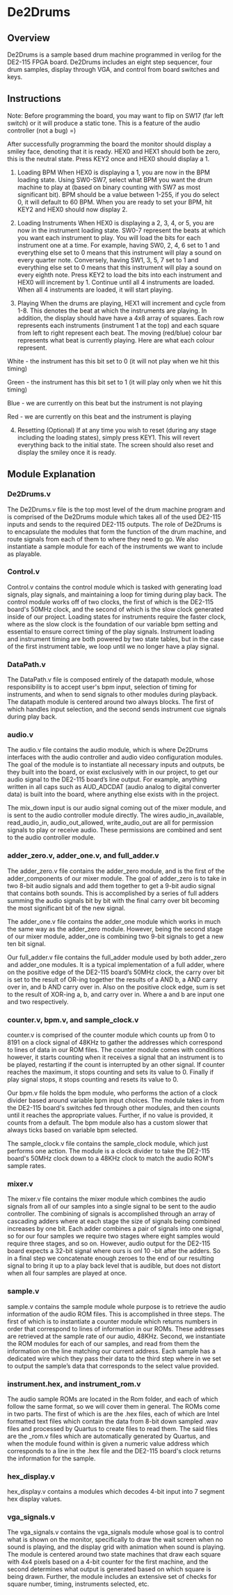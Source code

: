 # De2Drums

## Overview
De2Drums is a sample based drum machine programmed in verilog for the DE2-115 FPGA board. De2Drums includes an eight step sequencer, four drum samples, display through VGA, and control from board switches and keys.

## Instructions
Note: Before programming the board, you may want to flip on SW17 (far left switch) or it will produce a static tone.
      This is a feature of the audio controller (not a bug) =)
      
After successfully programming the board the monitor should display a smiley face, denoting that it is ready. HEX0 and HEX1
should both be zero, this is the neutral state. Press KEY2 once and HEX0 should display a 1.

1. Loading BPM
When HEX0 is displaying a 1, you are now in the BPM loading state. Using SW0-SW7, select what BPM you want the drum machine
to play at (based on binary counting with SW7 as most significant bit). BPM should be a value between 1-255, if you do select
0, it will default to 60 BPM. When you are ready to set your BPM, hit KEY2 and HEX0 should now display 2.

2. Loading Instruments
When HEX0 is displaying a 2, 3, 4, or 5, you are now in the instrument loading state. SW0-7 represent the beats at which you
want each instrument to play. You will load the bits for each instrument one at a time. For example, having SW0, 2, 4, 6 set
to 1 and everything else set to 0 means that this instrument will play a sound on every quarter note. Conversely, having
SW1, 3, 5, 7 set to 1 and everything else set to 0 means that this instrument will play a sound on every eighth note. Press
KEY2 to load the bits into each instrument and HEX0 will increment by 1. Continue until all 4 instruments are loaded. When all
4 instruments are loaded, it will start playing.

3. Playing
When the drums are playing, HEX1 will increment and cycle from 1-8. This denotes the beat at which the instruments are playing.
In addition, the display should have have a 4x8 array of squares. Each row represents each instruments (instrument 1 at the top)
and each square from left to right represent each beat. The moving (red/blue) colour bar represents what beat is currently
playing. Here are what each colour represent.

White - the instrument has this bit set to 0 (it will not play when we hit this timing)

Green - the instrument has this bit set to 1 (it will play only when we hit this timing)

Blue - we are currently on this beat but the instrument is not playing

Red - we are currently on this beat and the instrument is playing

4. Resetting (Optional)
If at any time you wish to reset (during any stage including the loading states), simply press KEY1. This will revert 
everything back to the initial state. The screen should also reset and display the smiley once it is ready.

## Module Explanation
### De2Drums.v
The De2Drums.v file is the top most level of the drum machine program and is comprised of the De2Drums module which takes all of
the used DE2-115 inputs and sends to the required DE2-115 outputs. The role of De2Drums is to encapsulate the modules that form 
the function of the drum machine, and route signals from each of them to where they need to go. We also instantiate a sample 
module for each of the instruments we want to include as playable.

### Control.v
Control.v contains the control module which is tasked with generating load signals, play signals, and maintaining a loop for
timing during play back. The control module works off of two clocks, the first of which is the DE2-115 board's 50MHz clock, and 
the second of which is the slow clock generated inside of our project. Loading states for instruments require the faster clock, 
where as the slow clock is the foundation of our variable bpm setting and essential to ensure correct timing of the play 
signals. Instrument loading and instrument timing are both powered by two state tables, but in the case of the first instrument
table, we loop until we no longer have a play signal.

### DataPath.v
The DataPath.v file is composed entirely of the datapath module, whose responsibility is to accept user's bpm input, selection 
of timing for instruments, and when to send signals to other modules during playback. The datapath module is centered around two
always blocks. The first of which handles input selection, and the second sends instrument cue signals during play back.

### audio.v
The audio.v file contains the audio module, which is where De2Drums interfaces with the audio controller and audio video
configuration modules. The goal of the module is to instantiate all necessary inputs and outputs, be they built into the board,
or exist exclusively with in our project, to get our audio signal to the DE2-115 board’s line output. For example, anything
written in all caps such as AUD_ADCDAT (audio analog to digital converter data) is  built into the board, where anything else
exists with in the project.

The mix_down input is our audio signal coming out of the mixer module, and is sent to the audio controller module directly. The 
wires audio_in_available, read_audio_in, audio_out_allowed, write_audio_out are all for permission signals to play or receive 
audio. These permissions are combined and sent to the audio controller module.

### adder_zero.v, adder_one.v, and full_adder.v
The adder_zero.v file contains the adder_zero module, and is the first of the adder_components of our mixer module. The goal of 
adder_zero is to take in two 8-bit audio signals and add them together to get a 9-bit audio signal that contains both sounds.
This is accomplished by a series of full adders summing the audio signals bit by bit with the final carry over bit becoming the
most significant bit of the new signal.

The adder_one.v file contains the adder_one module which works in much the same way as the adder_zero module. However, being the
second stage of our mixer module, adder_one is combining two 9-bit signals to get a new ten bit signal.

Our full_adder.v file contains the full_adder module used by both adder_zero and adder_one modules. It is a typical 
implementation of a full adder, where on the positive edge of the DE2-115 board’s 50MHz clock, the carry over bit is set to the
result of OR-ing together the results of a AND b, a AND carry over in, and b AND carry over in. Also on the positive clock edge,
sum is set to the result of XOR-ing a, b, and carry over in. Where a and b are input one and two respectively.

### counter.v, bpm.v, and sample_clock.v
counter.v is comprised of the counter module which counts up from 0 to 8191 on a clock signal of 48KHz to gather the addresses
which correspond to lines of data in our ROM files. The counter module comes with conditions however, it starts counting when it 
receives a signal that an instrument is to be played, restarting if the count is interrupted by an other signal. If counter 
reaches the maximum, it stops counting and sets its value to 0. Finally if play signal stops, it stops counting and resets its
value to 0.

Our bpm.v file holds the bpm module, who performs the action of a clock divider based around variable bpm input choices. The 
module takes in from the DE2-115 board's switches fed through other modules, and then counts until it reaches the appropriate 
values. Further, if no value is provided, it counts from a default. The bpm module also has a custom slower that always ticks 
based on variable bpm selected.

The sample_clock.v file contains the sample_clock module, which just performs one action. The module is a clock divider to take 
the DE2-115 board's 50MHz clock down to a 48KHz clock to match the audio ROM's sample rates.

### mixer.v
The mixer.v file contains the mixer module which combines the audio signals from all of our samples into a single signal to be 
sent to the audio controller. The combining of signals is accomplished through an array of cascading adders where at each stage
the size of signals being combined increases by one bit. Each adder combines a pair of signals into one signal, so for our four 
samples we require two stages where eight samples would require three stages, and so on. However, audio output for the DE2-115 
board expects a 32-bit signal where ours is onl 10 -bit after the adders. So in a final step we concatenate enough zeroes to the
end of our resulting signal to bring it up to a play back level that is audible, but does not distort when all four samples are 
played at once.

### sample.v
sample.v contains the sample module whole purpose is to retrieve the audio information of the audio ROM files. This is 
accomplished in three steps. The first of which is to instantiate a counter module which returns numbers in order that 
correspond to lines of information in our ROMs. These addresses are retrieved at the sample rate of our audio, 48KHz. Second, we 
instantiate the ROM modules for each of our samples, and read from them the information on the line matching our current 
address. Each sample has a dedicated wire which they pass their data to the third step where in we set to output the sample’s 
data that corresponds to the select value provided.

### instrument.hex, and instrument_rom.v
The audio sample ROMs are located in the Rom folder, and each of which follow the same format, so we will cover them in general.
The ROMs come in two parts. The first of which is are the <instrument>.hex files, each of which are Intel formatted text files 
which contain the data from 8-bit down sampled .wav files and processed by Quartus to create files to read them. The said files
are the <instrument>_rom.v files which are automatically generated by Quartus, and when the module found within is given a 
numeric value address which corresponds to a line in the <instrument>.hex file and the DE2-115 board's clock returns the 
information for the sample.

### hex_display.v
hex_display.v contains a modules which decodes 4-bit input into 7 segment hex display values.

### vga_signals.v
The vga_signals.v contains the vga_signals module whose goal is to control what is shown on the monitor, specifically to draw 
the wait screen when no sound is playing, and the display grid with animation when sound is playing. The module is centered 
around two state machines that draw each square with 4x4 pixels based on a 4-bit counter for the first machine, and the second 
determines what output is generated based on which square is being drawn. Further, the module includes an extensive set of 
checks for square number, timing, instruments selected, etc.
